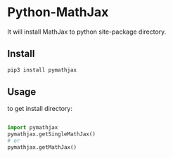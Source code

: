 # Python-MathJax

It will install MathJax to python site-package directory.

## Install

``` python
pip3 install pymathjax
```

## Usage

to get install directory:

``` python

import pymathjax
pymathjax.getSingleMathJax()
# or
pymathjax.getMathJax()

```
